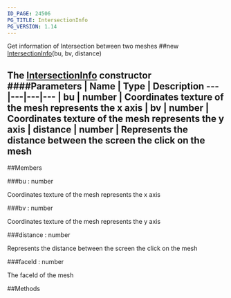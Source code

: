 ```yaml
---
ID_PAGE: 24506
PG_TITLE: IntersectionInfo
PG_VERSION: 1.14
---
```


Get information of Intersection between two meshes
##new [IntersectionInfo](/classes/IntersectionInfo)(bu, bv, distance)

The [IntersectionInfo](/classes/IntersectionInfo) constructor
####Parameters
 | Name | Type | Description
---|---|---|---
 | bu | number | Coordinates texture of the mesh represents the x axis
 | bv | number | Coordinates texture of the mesh represents the y axis
 | distance | number | Represents the distance between the screen the click on the mesh
---

##Members

###bu : number


Coordinates texture of the mesh represents the x axis

###bv : number


Coordinates texture of the mesh represents the y axis

###distance : number


Represents the distance between the screen the click on the mesh

###faceId : number


The faceId of the mesh



##Methods
